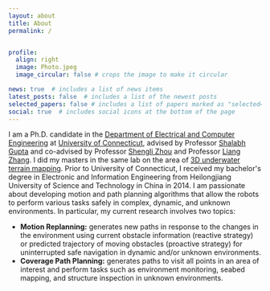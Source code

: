 ```yaml
---
layout: about
title: About
permalink: /


profile:
  align: right
  image: Photo.jpeg
  image_circular: false # crops the image to make it circular

news: true  # includes a list of news items
latest_posts: false  # includes a list of the newest posts
selected_papers: false # includes a list of papers marked as "selected={true}"
social: true  # includes social icons at the bottom of the page
---
```


I am a Ph.D. candidate in the [Department of Electrical and Computer Engineering](https://www.ee.uconn.edu/) at [University of Connecticut](https://uconn.edu/), advised by Professor [Shalabh Gupta](https://www.ee.uconn.edu/shalabh-gupta/) and co-advised by Professor [Shengli Zhou](https://www.ee.uconn.edu/shengli-zhou/) and Professor [Liang Zhang](https://www.ee.uconn.edu/liang-zhang/). I did my masters in the same lab on the area of [3D underwater terrain mapping](https://digitalcommons.lib.uconn.edu/gs_theses/1133/). Prior to University of Connecticut, I received my bachelor's degree in Electronic and Information Engineering from Heilongjiang University of Science and Technology in China in 2014. I am passionate about developing motion and path planning algorithms that allow the robots to perform various tasks safely in complex, dynamic, and unknown environments. In particular, my current research involves two topics:

- **Motion Replanning:** generates new paths in response to the changes in the environment using current obstacle information (reactive strategy) or predicted trajectory of moving obstacles (proactive strategy) for uninterrupted safe navigation in dynamic and/or unknown environments.
- **Coverage Path Planning:** generates paths to visit all points in an area of interest and perform tasks such as environment monitoring, seabed mapping, and structure inspection in unknown environments.
